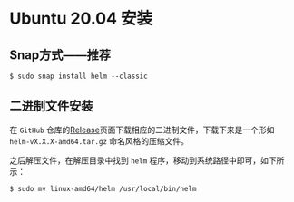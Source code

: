 # Ubuntu 20.04 安装

## Snap方式——推荐

```shell
$ sudo snap install helm --classic
```

## 二进制文件安装

在 `GitHub` 仓库的[Release](https://github.com/helm/helm/releases)页面下载相应的二进制文件，下载下来是一个形如 `helm-vX.X.X-amd64.tar.gz` 命名风格的压缩文件。

之后解压文件，在解压目录中找到 `helm` 程序，移动到系统路径中即可，如下所示：

```shell
$ sudo mv linux-amd64/helm /usr/local/bin/helm
```
